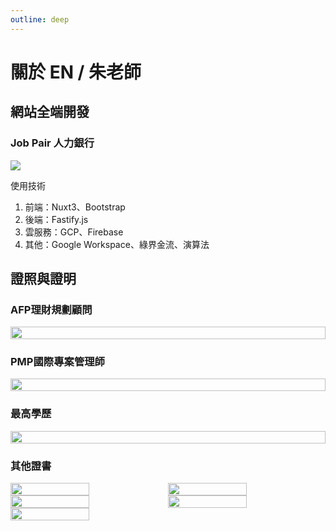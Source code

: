 ```yaml
---
outline: deep
---
```


# 關於 EN / 朱老師

<VPTeamMembers size="medium" :members="members" />

<script setup>
import {
  VPTeamPage,
  VPTeamPageTitle,
  VPTeamMembers,
  VPTeamPageSection
} from 'vitepress/theme'

const members = [
  {
    avatar: `/affiliate/1700901417115.jpg`,
    title: '理財講師',
    desc:'2023~ 學校學不到的事',
  },
  {
    avatar: `/affiliate/1700901417115.jpg`,
    title: '全端工程師',
    desc:'2024~ 玉山銀行<br/>2020-2023 凱基人壽<br/>2017~2020 其他',
    org: '普鴻(6590)',
    orgLink: 'https://www.provision.com.tw/'
  },
]
</script>

## 網站全端開發

### Job Pair 人力銀行

<a href="https://job-pair.com" target="_blank">
    <img src="/about/Top1.webp">
</a>

使用技術

1. 前端：Nuxt3、Bootstrap
2. 後端：Fastify.js
3. 雲服務：GCP、Firebase
4. 其他：Google Workspace、綠界金流、演算法

## 證照與證明

### AFP理財規劃顧問

<div style="display:flex;flex-wrap:wrap;">
    <img style="width:100%" src="/certificate/AFPI2300016_U121652155-1.png">
</div>

### PMP國際專案管理師

<div style="display:flex;flex-wrap:wrap;">
    <img style="width:100%" src="/certificate/pmp.jpg">
</div>

### 最高學歷

<div style="display:flex;flex-wrap:wrap;">
    <img style="width:100%" src="/certificate/Certificate.jpg">
</div>

### 其他證書

<div style="display:flex;flex-wrap:wrap;">
    <img style="width:50%" src="/certificate/161340_1.jpg">
    <img style="width:50%" src="/certificate/201447_1.jpg">
    <img style="width:50%" src="/certificate/232309_1.jpg">
    <img style="width:50%" src="/certificate/311350_1.jpg">
    <img style="width:50%" src="/certificate/081510_1.jpg">
</div>